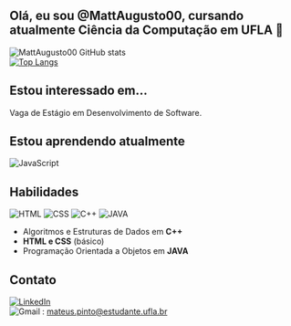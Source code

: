 ## Olá, eu sou @MattAugusto00, cursando atualmente Ciência da Computação em UFLA 👋
![MattAugusto00 GitHub stats](https://github-readme-stats.vercel.app/api?username=MattAugusto00&show_icons=true&theme=radical) </br>
[![Top Langs](https://github-readme-stats.vercel.app/api/top-langs/?username=MattAugusto00)](https://github.com/MattAugusto00/github-readme-stats)

 ## Estou interessado em...
 Vaga de Estágio em Desenvolvimento de Software.
 
 ## Estou aprendendo atualmente
 ![JavaScript](https://img.shields.io/badge/JavaScript-F7DF1E?style=for-the-badge&logo=javascript&logoColor=black)

 ## Habilidades
 ![HTML](https://img.shields.io/badge/HTML-239120?style=for-the-badge&logo=html5&logoColor=white)
 ![CSS](https://img.shields.io/badge/CSS-239120?&style=for-the-badge&logo=css3&logoColor=white)
 ![C++](https://img.shields.io/badge/C%2B%2B-00599C?style=for-the-badge&logo=c%2B%2B&logoColor=white)
 ![JAVA](https://img.shields.io/badge/Java-ED8B00?style=for-the-badge&logo=openjdk&logoColor=white)
 * Algoritmos e Estruturas de Dados em **C++**
 * **HTML e CSS** (básico)
 * Programação Orientada a Objetos em **JAVA**

## Contato
[![LinkedIn](https://img.shields.io/badge/LinkedIn-0077B5?style=for-the-badge&logo=linkedin&logoColor=white)](https://www.linkedin.com/in/mateus-silveira-793172161/) </br>
![Gmail](https://img.shields.io/badge/Gmail-D14836?style=for-the-badge&logo=gmail&logoColor=white) : mateus.pinto@estudante.ufla.br

<!---
MattAugusto00/MattAugusto00 is a ✨ special ✨ repository because its `README.md` (this file) appears on your GitHub profile.
You can click the Preview link to take a look at your changes.
--->

